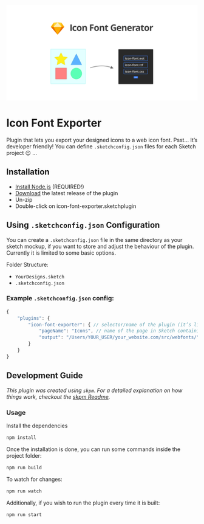 ![Teaser Image](./readme/teaser.png)

# Icon Font Exporter

Plugin that lets you export your designed icons to a web icon font. 
Psst… It’s developer friendly! You can define `.sketchconfig.json` files for each Sketch project 😉 …  

## Installation

- [Install Node.js](https://nodejs.org/) (REQUIRED!)
- [Download](../../releases/latest/download/icon-font-exporter.sketchplugin.zip) the latest release of the plugin
- Un-zip
- Double-click on icon-font-exporter.sketchplugin

## Using `.sketchconfig.json` Configuration

You can create a `.sketchconfig.json` file in the same directory as your sketch mockup, if you want to store and adjust the behaviour of the plugin. Currently it is limited to some basic options.

Folder Structure:
- `YourDesigns.sketch`
- `.sketchconfig.json`

### Example `.sketchconfig.json` config:

```js
{
    "plugins": {
        "icon-font-exporter": { // selector/name of the plugin (it’s like a namespaces
            "pageName": "Icons", // name of the page in Sketch containing your icon artboards
            "output": "/Users/YOUR_USER/your_website.com/src/webfonts/" // Output folder (example)
        }
    }
}
```

## Development Guide

_This plugin was created using `skpm`. For a detailed explanation on how things work, checkout the [skpm Readme](https://github.com/skpm/skpm/blob/master/README.md)._

### Usage

Install the dependencies

```bash
npm install
```

Once the installation is done, you can run some commands inside the project folder:

```bash
npm run build
```

To watch for changes:

```bash
npm run watch
```

Additionally, if you wish to run the plugin every time it is built:

```bash
npm run start
```
